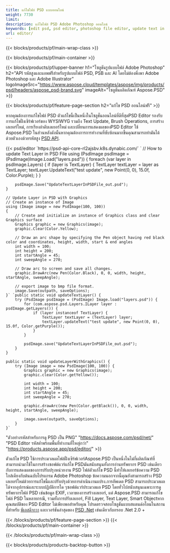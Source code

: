```yaml
---
title: แก้ไขไฟล์ PSD แบบออนไลน์
weight: 7730
limit: 
description: แก้ไขไฟล์ PSD Adobe Photoshop ออนไลน์
keywords: [edit psd, psd editor, photoshop file editor, update text in psd, update psd]
url: editor/
---
```


{{< blocks/products/pf/main-wrap-class >}}


{{< blocks/products/pf/main-container >}}

{{< blocks/products/pf/upper-banner h1="โซลูชันรูปแบบไฟล์ Adobe Photoshop" h2="API รหัสสูงและแอพฟรีสำหรับรูปแบบไฟล์ PSD, PSB และ AI โดยไม่ต้องพึ่งพา Adobe Photoshop และ Adobe Illustrator" logoImageSrc="https://www.aspose.cloud/templates/aspose/img/products/psd/headers/aspose_psd-brand.svg" imageAlt="โซลูชันผลิตภัณฑ์ Aspose.PSD" >}}

{{< blocks/products/pf/feature-page-section h2="แก้ไข PSD ออนไลน์ฟรี" >}}
<p>หากคุณต้องการแก้ไขไฟล์ PSD ตัวแก้ไขนี้เป็นหนึ่งในโซลูชั่นออนไลน์ที่ดีที่สุดPSD Editor รองรับการแก้ไขฝั่งเซิร์ฟเวอร์ของ WYSIWYG รวมถึง Text Update, Brush Operations, การสร้างเลเยอร์ใหม่, การเรียงลำดับเลเยอร์ใหม่ และเปลี่ยนการแสดงผลของPSD Editor ใช้ Aspose.PSD ในส่วนหลังดังนั้นหากคุณต้องการการทำงานที่ซับซ้อนมากขึ้นคุณสามารถทำมันได้ด้วยตัวเองด้วยรหัสสูง <a href="/psd/{{< lang-code >}}">PSD API</a>.</p>
{{< psd/editor `https://psd-api-core-rl2ajsbv.k8s.dynabic.com/` 
`	// How to update Text Layer in PSD File
	using (PsdImage psdImage = (PsdImage)Image.Load("layers.psd"))
  	{
		foreach (var layer in psdImage.Layers)
		{
			if (layer is TextLayer)
			{
				TextLayer textLayer = layer as TextLayer;
				textLayer.UpdateText("test update", new Point(0, 0), 15.0f, Color.Purple);
			}
		}

		psdImage.Save("UpdateTextLayerInPSDFile_out.psd");
	}
	
	// Update Layer in PSD with Graphics
	// Create an instance of Image
	using (Image image = new PsdImage(100, 100))
	{
		// Create and initialize an instance of Graphics class and clear Graphics surface
		Graphics graphic = new Graphics(image);
		graphic.Clear(Color.Yellow);

		// Draw an arc shape by specifying the Pen object having red black color and coordinates, height, width, start & end angles                 
		int width = 100;
		int height = 200;
		int startAngle = 45;
		int sweepAngle = 270;

		// Draw arc to screen and save all changes.
		graphic.DrawArc(new Pen(Color.Black), 0, 0, width, height, startAngle, sweepAngle);

		// export image to bmp file format.
		image.Save(outpath, saveOptions);
	}` `public static void updateTextLayer() {
        try (PsdImage psdImage = (PsdImage) Image.load("layers.psd")) {
            for (com.aspose.psd.Layers.ILayer layer : psdImage.getLayers()) {
                if (layer instanceof TextLayer) {
                    TextLayer textLayer = (TextLayer) layer;
                    textLayer.updateText("test update", new Point(0, 0), 15.0f, Color.getPurple());
                }
            }

            psdImage.save("UpdateTextLayerInPSDFile_out.psd");
        }
    }

    public static void updateLayerWithGraphics() {
        try (Image image = new PsdImage(100, 100)) {
            Graphics graphic = new Graphics(image);
            graphic.clear(Color.getYellow());

            int width = 100;
            int height = 200;
            int startAngle = 45;
            int sweepAngle = 270;

            graphic.drawArc(new Pen(Color.getBlack()), 0, 0, width, height, startAngle, sweepAngle);

            image.save(outpath, saveOptions);
        }
    }` 
"ตัวอย่างรหัสสำหรับการดู PSD เป็น PNG"  "https://docs.aspose.com/psd/net/" 
"PSD Editor รหัสต่ำพร้อมพื้นที่ทำงานที่ใหญ่กว่า" "https://products.aspose.app/psd/editor/" >}}
<p>ตัวแก้ไข PSD ใช้การประมวลผลไฟล์ฝั่งเซิร์ฟเวอร์Aspose.PSD เป็นหนึ่งในไม่กี่ผลิตภัณฑ์ที่สามารถนำมาใช้ในการสร้างซอฟต์แวร์แก้ไข PSDมันสนับสนุนทั้งการอ่านทรัพยากร PSD เช่นเดียวกับการแสดงผลของการปรับปรุงหน่วยงาน PSD ไฟล์ตัวแก้ไข PSD นี้ทำให้เลเยอร์ข้อความ PSD ใกล้เคียงกับต้นฉบับโปรแกรม Adobe Photoshop ข้อความนอกจากนี้คุณยังสามารถสร้าง PSD เลเยอร์ใหม่ด้วยการแก้ไขนี้และปรับปรุงด้วยการดำเนินงานแปรง.การอัพเดต PSD สามารถประมวลผลได้จากอุปกรณ์และระบบปฏิบัติการใด ๆซอฟต์แวร์ประมวลผล PSD โดยทั่วไปสนับสนุนเฉพาะการดูทรัพยากรไฟล์ PSD เช่นข้อมูล EXIF, เวลาของการสร้างเลเยอร์, แต่ Aspose.PSD สามารถแก้ไขไฟล์ PSD ในหลายกรณี, รวมทั้งการปรับเลเยอร์, Fill Layer, Text Layer, Smart Objectหากคุณสมบัติของ PSD Editor ไม่เพียงพอสำหรับคุณ โปรดตรวจสอบโซลูชันแบบสแตนด์อโลนในสถานที่สำหรับ <a href="/psd/{{< lang-code >}}java">พีเอสดีจาวา</a> และเวอร์ชันล่าสุดของ <a href="/psd/{{< lang-code >}}net">PSD .Net</a> เช่นเดียวกับกรอบ .Net 2.0 +</p>

{{< /blocks/products/pf/feature-page-section >}}
{{< /blocks/products/pf/main-container >}}


{{< /blocks/products/pf/main-wrap-class >}}

{{< blocks/products/products-backtop-button >}}

